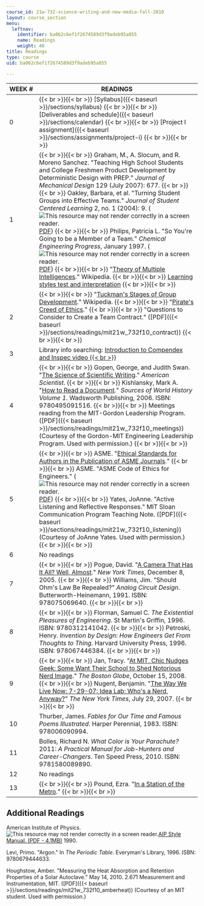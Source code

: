 ```yaml
---
course_id: 21w-732-science-writing-and-new-media-fall-2010
layout: course_section
menu:
  leftnav:
    identifier: ba062c6ef1f2674589d3f9adeb95a855
    name: Readings
    weight: 40
title: Readings
type: course
uid: ba062c6ef1f2674589d3f9adeb95a855

---
```


| WEEK # | READINGS |
| --- | --- |
| 0 |  {{< br >}}{{< br >}} [Syllabus]({{< baseurl >}}/sections/syllabus) {{< br >}}{{< br >}} [Deliverables and schedule]({{< baseurl >}}/sections/calendar) {{< br >}}{{< br >}} [Project I assignment]({{< baseurl >}}/sections/assignments/project-i) {{< br >}}{{< br >}}  |
| 1 |  {{< br >}}{{< br >}} Graham, M., A. Slocum, and R. Moreno Sanchez. "Teaching High School Students and College Freshmen Product Development by Deterministic Design with PREP." _Journal of Mechanical Design_ 129 (July 2007): 677. {{< br >}}{{< br >}} Oakley, Barbara, et al. "Turning Student Groups into Effective Teams." _Journal of Student Centered Learning_ 2, no. 1 (2004): 9. (![This resource may not render correctly in a screen reader.](/images/inacessible.gif)[PDF](http://www4.ncsu.edu/unity/lockers/users/f/felder/public/Papers/Oakley-paper%28JSCL%29.pdf)) {{< br >}}{{< br >}} Philips, Patricia L. "So You're Going to be a Member of a Team." _Chemical Engineering Progress_, January 1997. (![This resource may not render correctly in a screen reader.](/images/inacessible.gif)[PDF](http://www.ece.msstate.edu/courses/ece4723/files/member_of_a_team4.pdf)) {{< br >}}{{< br >}} "[Theory of Multiple Intelligences](http://en.wikipedia.org/wiki/Multiple_intelligences)." Wikipedia. {{< br >}}{{< br >}} [Learning styles test and interpretation](http://www.engr.ncsu.edu/learningstyles/ilsweb.html) {{< br >}}{{< br >}}  |
| 2 |  {{< br >}}{{< br >}} "[Tuckman's Stages of Group Development](http://en.wikipedia.org/wiki/Tuckman%27s_stages_of_group_development)." Wikipedia. {{< br >}}{{< br >}} "[Pirate's Creed of Ethics](http://www.jollyrogercayman.com/)." {{< br >}}{{< br >}} "Questions to Consider to Create a Team Contract." ([PDF]({{< baseurl >}}/sections/readings/mit21w_732f10_contract)) {{< br >}}{{< br >}}  |
| 3 | Library info searching: [Introduction to Compendex and Inspec video  {{< br >}}](http://www.youtube.com/watch?v=TbzoVI54uYU) |
| 4 |  {{< br >}}{{< br >}} Gopen, George, and Judith Swan. "[The Science of Scientific Writing](http://www.americanscientist.org/issues/feature/the-science-of-scientific-writing/1)." _American Scientist_. {{< br >}}{{< br >}} Kishlansky, Mark A. "[How to Read a Document](http://www.clas.ufl.edu/users/sterk/junsem/reading.html)." _Sources of World History_ _Volume 1_. Wadsworth Publishing, 2006. ISBN: 9780495091516. {{< br >}}{{< br >}} Meetings reading from the MIT-Gordon Leadership Program. ([PDF]({{< baseurl >}}/sections/readings/mit21w_732f10_meetings)) (Courtesy of the Gordon-MIT Engineering Leadership Program. Used with permission.) {{< br >}}{{< br >}}  |
| 5 |  {{< br >}}{{< br >}} ASME. "[Ethical Standards for Authors in the Publication of ASME Journals](http://journaltool.asme.org/Help/AuthorHelp/WebHelp/JournalsHelp.htm#Guidelines/Ethical_Standards.htm)." {{< br >}}{{< br >}} ASME. "ASME Code of Ethics for Engineers." (![This resource may not render correctly in a screen reader.](/images/inacessible.gif)[PDF](https://www.asme.org/wwwasmeorg/media/resourcefiles/aboutasme/get%20involved/advocacy/policy-publications/p-15-7-ethics.pdf)) {{< br >}}{{< br >}} Yates, JoAnne. "Active Listening and Reflective Responses." MIT Sloan Communication Program Teaching Note. ([PDF]({{< baseurl >}}/sections/readings/mit21w_732f10_listening)) (Courtesy of JoAnne Yates. Used with permission.) {{< br >}}{{< br >}}  |
| 6 | No readings |
| 7 |  {{< br >}}{{< br >}} Pogue, David. "[A Camera That Has It All? Well, Almost](http://www.nytimes.com/2005/12/08/technology/circuits/08pogue.ready.html)." _New York Times_, December 8, 2005. {{< br >}}{{< br >}} Williams, Jim. "Should Ohm's Law Be Repealed?" _Analog Circuit Design_. Butterworth-Heinemann, 1991. ISBN: 978075069640. {{< br >}}{{< br >}}  |
| 8 |  {{< br >}}{{< br >}} Florman, Samuel C. _The Existential Pleasures of Engineering_. St Martin's Griffin, 1996. ISBN: 9780312141042. {{< br >}}{{< br >}} Petroski, Henry. _Invention by Design: How Engineers Get From Thoughts to Thing_. Harvard University Press, 1996. ISBN: 978067446384. {{< br >}}{{< br >}}  |
| 9 |  {{< br >}}{{< br >}} Jan, Tracy. "[At MIT, Chic Nudges Geek: Some Want Their School to Shed Notorious Nerd Image](http://www.boston.com/news/education/higher/articles/2008/10/15/at_mit_chic_nudges_geek/)." _The Boston Globe_, October 15, 2008. {{< br >}}{{< br >}} Nugent, Benjamin. "[The Way We Live Now: 7-29-07: Idea Lab; Who's a Nerd, Anyway?](http://query.nytimes.com/gst/fullpage.html?res=9C0CE3DC1231F93AA15754C0A9619C8B63)" _The New York Times_, July 29, 2007. {{< br >}}{{< br >}}  |
| 10 | Thurber, James. _Fables for Our Time and Famous Poems Illustrated_. Harper Perennial, 1983. ISBN: 978006090994. |
| 11 | Bolles, Richard N. _What Color is Your Parachute?_ 2011: _A Practical Manual for Job-Hunters and Career-Changers_. Ten Speed Press, 2010. ISBN: 9781580089890. |
| 12 | No readings |
| 13 |  {{< br >}}{{< br >}} Pound, Ezra. "[In a Station of the Metro](http://en.wikipedia.org/wiki/In_a_Station_of_the_Metro)." {{< br >}}{{< br >}}  

Additional Readings
-------------------

American Institute of Physics. ![This resource may not render correctly in a screen reader.](/images/inacessible.gif)[AIP Style Manual. (PDF - 4.1MB)](http://kmh-lanl.hansonhub.com/AIP_Style_4thed.pdf) 1990.

Levi, Primo. "Argon." In _The Periodic Table_. Everyman's Library, 1996. ISBN: 9780679444633.

Houghstow, Amber. "Measuring the Heat Absorption and Retention Properties of a Solar Autoclave." May 14, 2010. 2.671 Measurement and Instrumentation, MIT. ([PDF]({{< baseurl >}}/sections/readings/mit21w_732f10_amberheat)) (Courtesy of an MIT student. Used with permission.)